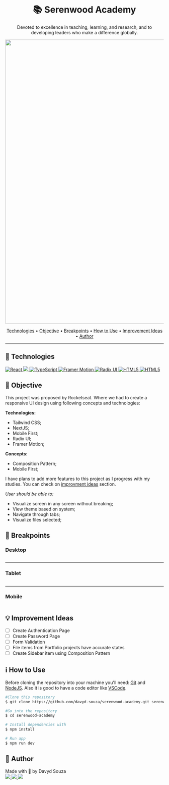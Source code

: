 <h1 align="center">📚 Serenwood Academy</h1>
<p align="center">
  Devoted to excellence in teaching, learning, and research, and to developing leaders who make a difference globally.
</p>
<p align="center">
	<img src="https://github.com/davyd-souza/serenwood-academy/assets/54182110/1d397fa0-fc71-4d73-92f2-74c04f3d9166" alt="" width="900"/>
</p>



<p align="center">
  <a href="#tech">Technologies</a> •
  <a href="#objective">Objective</a> •
  <a href="#breakpoints">Breakpoints</a> •
  <a href="#use">How to Use</a> •
  <a href="#ideas">Improvement Ideas</a> •
  <a href="#author">Author</a>
</p>

---

<h2 id="tech">🚀 Technologies</h2>


<a href="https://nextjs.org/" target="_blank">
  <img src="https://img.shields.io/badge/Next-000000?style=for-the-badge&logo=next.js&logoColor=FFFFFF" alt="React" />
</a>
<a href="https://tailwindcss.com/" target="_blank">
  <img src="https://img.shields.io/badge/Tailwind-38B2AC?style=for-the-badge&logo=tailwind-css&logoColor=white"/>
</a>
<a href="https://www.typescriptlang.org/" target="_blank">
  <img src="https://img.shields.io/badge/TypeScript-007ACC?style=for-the-badge&logo=typescript&logoColor=white" alt="TypeScript" />
</a>
<a href="https://www.framer.com/motion/" target="_blank">
  <img src="https://img.shields.io/badge/Framer_Motion-0055FF?style=for-the-badge&logo=framer" alt="Framer Motion" />
</a>
<a href="https://www.radix-ui.com/primitives" target="_blank">
  <img src="https://img.shields.io/badge/Radix_UI-161618?style=for-the-badge&logo=radix-ui" alt="Radix UI" />
</a>
<a href="https://developer.mozilla.org/en-US/docs/Web/HTML" target="_blank">
  <img src="https://img.shields.io/badge/HTML5-E34F26?style=for-the-badge&logo=html5&logoColor=white" alt="HTML5" />
</a>
<a href="https://eslint.org/" target="_blank">
  <img src="https://img.shields.io/badge/eslint-3A33D1?style=for-the-badge&logo=eslint&logoColor=white" alt="HTML5" />
</a>

<h2 id="objective">🎯 Objective</h2>

<p>This project was proposed by Rocketseat. Where we had to create a responsive UI design using following concepts and technologies:</p>

<strong>Technologies:</strong>
<ul>
	<li>Tailwind CSS;</li>
	<li>NextJS;</li>
  <li>Mobile First;</li>
  <li>Radix UI;</li>
  <li>Framer Motion;</li>
</ul>

<strong>Concepts:</strong>
<ul>
	<li>Composition Pattern;</li>
	<li>Mobile First;</li>
</ul>

<p>I have plans to add more features to this project as I progress with my studies. You can check on <a href="#ideas">improvment ideas</a> section.</p>

<em>User should be able to:</em>

<ul>
	<li>Visualize screen in any screen without breaking;</li>
	<li>View theme based on system;</li>
	<li>Navigate through tabs;</li>
	<li>Visualize files selected;</li>
</ul>

<h2 id="breakpoints">📱 Breakpoints</h2>

<h3>Desktop</h3>
<img src="https://github.com/davyd-souza/serenwood-academy/assets/54182110/1d397fa0-fc71-4d73-92f2-74c04f3d9166" alt=""/>

---

<h3>Tablet</h3>
<img src="https://github.com/davyd-souza/serenwood-academy/assets/54182110/ece2fa74-9ec4-4ef5-a3d7-79f8030a382e" alt=""/>

---

<h3>Mobile</h3>
<img src="https://github.com/davyd-souza/serenwood-academy/assets/54182110/30bcedfa-91fb-409f-83c6-90467cba10a4" alt=""/>

<h2 id="ideas">💡 Improvement Ideas</h2>

- [ ] Create Authentication Page
- [ ] Create Password Page
- [ ] Form Validation
- [ ] File items from Portfolio projects have accurate states
- [ ] Create Sidebar item using Composition Pattern

<h2 id="use">ℹ️ How to Use</h2>

Before cloning the repository into your machine you'll need: [Git](https://git-scm.com) and [NodeJS](https://nodejs.org/en/). Also it is good to have a code editor like [VSCode](https://code.visualstudio.com/).

```bash
#Clone this repository
$ git clone https://github.com/davyd-souza/serenwood-academy.git serenwood-academy

#Go into the repository
$ cd serenwood-academy

# Install dependencies with
$ npm install

# Run app
$ npm run dev
```

<h2 id="author">👤 Author</h2>

<p>
  Made with 💛 by Davyd Souza </br>
  <a href="https://www.linkedin.com/in/davyd-souza/" target="_blank" alt="LinkedIn badge">
    <img src="https://img.shields.io/badge/LinkedIn-0077B5?style=for-the-badge&logo=linkedin&logoColor=white"/>
  </a>
  <a href="mailto:davyd.eduardo.souza@hotmail.com" target="_blank" alt="Outlook badge">
    <img src="https://img.shields.io/badge/Outlook-0078D4?style=for-the-badge&logo=microsoft-outlook&logoColor=white"/>
  </a>
  <a href="https://www.instagram.com/odeisouza/" target="_blank" alt="Instagram badge">
    <img src="https://img.shields.io/badge/Instagram-E4405F?style=for-the-badge&logo=instagram&logoColor=white"/>
  </a>
</p>
